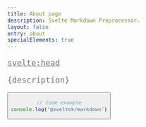 ```yaml
---
title: About page
description: Svelte Markdown Preprocessor.
layout: false
entry: about
specialElements: true
---
```


<svelte:head>

  <title>Custom Title - {title}</title>
  <meta name="description" content={`Custom Description - ${description}`} />
</svelte:head>

<script lang="ts">
  import { Button } from '$/components'
</script>

<style>
  p { 
    opacity: 0.6;
    font-family: monospace;
    font-size: 1.125rem;
  }
</style>

{description}

<Button />

```ts line-numbers
// Code example
console.log('@sveltek/markdown')
```

